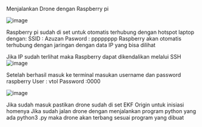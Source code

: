 Menjalankan Drone dengan Raspberry pi

![image](https://github.com/user-attachments/assets/bdc44090-250b-47a1-bfe6-1f520d94b917)

Raspberry pi sudah di set untuk otomatis terhubung dengan hotspot laptop dengan:
SSID : Azuzan
Pasword : pppppppp
Raspberry akan otomatis terhubung dengan jaringan dengan data IP yang bisa dilihat
 
Jika IP sudah terlihat maka Raspberry dapat dikendalikan melalui SSH
![image](https://github.com/user-attachments/assets/2984cce4-e825-47be-8bd8-94e45f3e72ac)

Setelah berhasil masuk ke terminal masukan username dan password raspberry 
User 		: vtol
Password 	:0000

![image](https://github.com/user-attachments/assets/9b39ac44-3378-41d2-9d06-08bac4a429ed)

Jika sudah masuk pastikan drone sudah di set EKF Origin untuk inisiasi homenya
Jika sudah jalan drone dengan menjalankan program python yang ada
python3 <namafile>.py
maka drone akan terbang sesuai program yang dibuat
